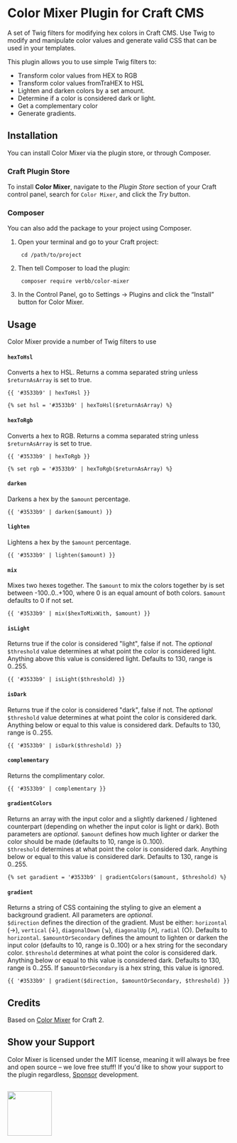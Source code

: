 # Color Mixer Plugin for Craft CMS
A set of Twig filters for modifying hex colors in Craft CMS. Use Twig to modify and manipulate color values and generate valid CSS that can be used in your templates.

This plugin allows you to use simple Twig filters to:
- Transform color values from HEX to RGB
- Transform color values fromTraHEX to HSL
- Lighten and darken colors by a set amount.
- Determine if a color is considered dark or light.
- Get a complementary color
- Generate gradients.

## Installation
You can install Color Mixer via the plugin store, or through Composer.

### Craft Plugin Store
To install **Color Mixer**, navigate to the _Plugin Store_ section of your Craft control panel, search for `Color Mixer`, and click the _Try_ button.

### Composer
You can also add the package to your project using Composer.

1. Open your terminal and go to your Craft project:

        cd /path/to/project

2. Then tell Composer to load the plugin:
    
        composer require verbb/color-mixer

3. In the Control Panel, go to Settings → Plugins and click the “Install” button for Color Mixer.

## Usage
Color Mixer provide a number of Twig filters to use

#### `hexToHsl`
Converts a hex to HSL. Returns a comma separated string unless `$returnAsArray` is set to true.

```twig
{{ '#3533b9' | hexToHsl }}

{% set hsl = '#3533b9' | hexToHsl($returnAsArray) %}
```


#### `hexToRgb`
Converts a hex to RGB. Returns a comma separated string unless `$returnAsArray` is set to true.

```twig
{{ '#3533b9' | hexToRgb }}

{% set rgb = '#3533b9' | hexToRgb($returnAsArray) %}
```


#### `darken`
Darkens a hex by the `$amount` percentage.

```twig
{{ '#3533b9' | darken($amount) }}
```


#### `lighten`
Lightens a hex by the `$amount` percentage.

```twig
{{ '#3533b9' | lighten($amount) }}
```


#### `mix`
Mixes two hexes together. The `$amount` to mix the colors together by is set between -100..0..+100, where 0 is an equal amount of both colors. `$amount` defaults to 0 if not set.

```twig
{{ '#3533b9' | mix($hexToMixWith, $amount) }}
```


#### `isLight`
Returns true if the color is considered "light", false if not. The *optional* `$threshold` value determines at what point the color is considered light. Anything above this value is considered light. Defaults to 130, range is 0..255.

```twig
{{ '#3533b9' | isLight($threshold) }}
```


#### `isDark`
Returns true if the color is considered "dark", false if not. The *optional* `$threshold` value determines at what point the color is considered dark. Anything below or equal to this value is considered dark. Defaults to 130, range is 0..255.

```twig
{{ '#3533b9' | isDark($threshold) }}
```


#### `complementary`
Returns the complimentary color.

```twig
{{ '#3533b9' | complementary }}
```


#### `gradientColors`
Returns an array with the input color and a slightly darkened / lightened counterpart (depending on whether the input color is light or dark). Both parameters are *optional*.
`$amount` defines how much lighter or darker the color should be made (defaults to 10, range is 0..100).  
`$threshold` determines at what point the color is considered dark. Anything below or equal to this value is considered dark. Defaults to 130, range is 0..255.

```twig
{% set garadient = '#3533b9' | gradientColors($amount, $threshold) %}
```


#### `gradient`
Returns a string of CSS containing the styling to give an element a background gradient. All parameters are *optional*.  
`$direction` defines the direction of the gradient. Must be either: `horizontal` (→), `vertical` (↓), `diagonalDown` (↘), `diagonalUp` (↗), `radial` (○). Defaults to `horizontal`. 
`$amountOrSecondary` defines the amount to lighten or darken the input color (defaults to 10, range is 0..100) or a hex string for the secondary color.
`$threshold` determines at what point the color is considered dark. Anything below or equal to this value is considered dark. Defaults to 130, range is 0..255. If `$amountOrSecondary` is a hex string, this value is ignored.

```twig
{{ '#3533b9' | gradient($direction, $amountOrSecondary, $threshold) }}
```


## Credits
Based on [Color Mixer](https://github.com/ethercreative/colormixer) for Craft 2.

## Show your Support
Color Mixer is licensed under the MIT license, meaning it will always be free and open source – we love free stuff! If you'd like to show your support to the plugin regardless, [Sponsor](https://github.com/sponsors/verbb) development.

<h2></h2>

<a href="https://verbb.io" target="_blank">
    <img width="100" src="https://verbb.io/assets/img/verbb-pill.svg">
</a>
